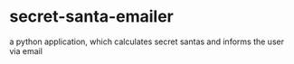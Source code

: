 # secret-santa-emailer
a python application, which calculates secret santas and informs the user via email
